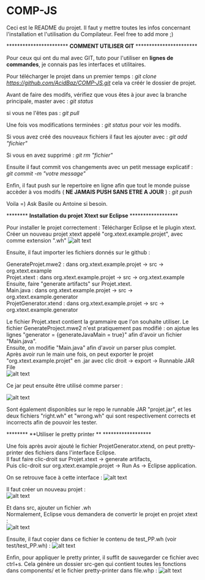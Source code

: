 # COMP-JS

Ceci est le README du projet. Il faut y mettre toutes les infos concernant l'installation et l'utilisation du Compilateur.
Feel free to add more ;)

*********************** **COMMENT UTILISER GIT** ***********************

Pour ceux qui ont du mal avec GIT, tuto pour l'utiliser en **lignes de commandes**, je connais pas les interfaces et utilitaires. 


Pour télécharger le projet dans un premier temps : 
*git clone https://github.com/AcidBaz/COMP-JS.git*
cela va créér le dossier de projet.

Avant de faire des modifs, vérifiez que vous êtes à jour avec la branche principale, master avec : 
*git status*

si vous ne l'êtes pas : 
*git pull* 

Une fois vos modifications terminées : 
*git status* 
pour voir les modifs.

Si vous avez créé des nouveaux fichiers il faut les ajouter avec :
*git add "fichier"*

Si vous en avez supprimé :
*git rm "fichier"*

Ensuite il faut commit vos changements avec un petit message explicatif :
*git commit -m "votre message"*

Enfin, il faut push sur le repertoire en ligne afin que tout le monde puisse accèder à vos modifs ( **NE JAMAIS PUSH SANS ETRE A JOUR** ) : 
*git push*

Voila =) Ask Basile ou Antoine si besoin.

******** **Installation du projet Xtext sur Eclipse** ******************

Pour installer le projet correctement :
Télécharger Eclipse et le plugin xtext.
Créer un nouveau projet xtext appelé "org.xtext.example.projet", avec comme extension ".wh"
![alt text](img/new_project.png)

Ensuite, il faut importer les fichiers donnés sur le github :  

GenerateProjet.mwe2 : dans org.xtext.example.projet -> src -> org.xtext.example   
Projet.xtext : dans org.xtext.example.projet -> src -> org.xtext.example  
Ensuite, faire "generate artifacts" sur Projet.xtext.   
Main.java : dans org.xtext.example.projet -> src -> org.xtext.example.generator  
ProjetGenerator.xtend : dans org.xtext.example.projet -> src -> org.xtext.example.generator

Le fichier Projet.xtext contient la grammaire que l'on souhaite utiliser. Le fichier GenerateProject.mwe2 n'est pratiquement pas modifié : on ajotue les lignes "generator = {generateJavaMain = true}" afin d'avoir un fichier "Main.java".  
Ensuite, on modifie "Main.java" afin d'avoir un parser plus complet.  
Après avoir run le main une fois, on peut exporter le projet "org.xtext.example.projet" en .jar avec clic droit -> export -> Runnable JAR File  
![alt text](img/export_jar.png)  

Ce jar peut ensuite être utilisé comme parser :   

![alt text](img/cmd_jar.png)  

Sont également disponibles sur le repo le runnable JAR "projet.jar", et les deux fichiers "right.wh" et "wrong.wh" qui sont respectivement corrects et incorrects afin de pouvoir les tester.  


******** **Utiliser le pretty printer ** ******************  

Une fois après avoir ajouté le fichier ProjetGenerator.xtend, on peut pretty-printer des fichiers dans l'interface Eclipse.   
Il faut faire clic-droit sur Projet.xtext -> generate artifacts,   
Puis clic-droit sur org.xtext.example.projet -> Run As -> Eclipse application.  

On se retrouve face à cette interface :
![alt text](img/pp1.png)  

Il faut créer un nouveau projet :  
![alt text](img/pp2.png)  

Et dans src, ajouter un fichier .wh  
Normalement, Eclipse vous demandera de convertir le projet en projet xtext :  
![alt text](img/pp3.png)  

Ensuite, il faut copier dans ce fichier le contenu de test_PP.wh (voir test/test_PP.wh) :
![alt text](img/pp4.png)  

Enfin, pour appliquer le pretty printer, il suffit de sauvegarder ce fichier avec ctrl+s. Cela génère un dossier src-gen qui contient toutes les fonctions dans components/ et le fichier pretty-printer dans file.whp : 
![alt text](img/pp5.png)  


